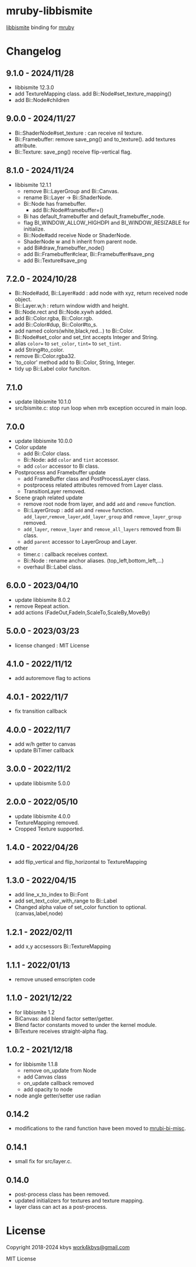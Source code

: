 # mruby-libbismite

[libbismite](https://github.com/bismite/libbismite) binding for [mruby](https://github.com/mruby/mruby)

# Changelog
## 9.1.0 - 2024/11/28
- libbismite 12.3.0
- add TextureMapping class. add Bi::Node#set_texture_mapping()
- add Bi::Node#children
## 9.0.0 - 2024/11/27
- Bi::ShaderNode#set_texture : can receive nil texture.
- Bi::Framebuffer: remove save_png() and to_texture(). add textures attribute.
- Bi::Texture: save_png() receive flip-vertical flag.
## 8.1.0 - 2024/11/24
- libbismite 12.1.1
  - remove Bi::LayerGroup and Bi::Canvas.
  - rename Bi::Layer -> Bi::ShaderNode.
  - Bi::Node has framebuffer.
    - add Bi::Node#framebuffer=()
  - Bi has default_framebuffer and default_framebuffer_node.
  - flag BI_WINDOW_ALLOW_HIGHDPI and BI_WINDOW_RESIZABLE for initialize.
  - Bi::Node#add receive Node or ShaderNode.
  - ShaderNode w and h inherit from parent node.
  - add Bi#draw_framebuffer_node()
  - add Bi::Framebuffer#clear, Bi::Framebuffer#save_png
  - add Bi::Texture#save_png
## 7.2.0 - 2024/10/28
- Bi::Node#add, Bi::Layer#add : add node with xyz, return received node object.
- Bi::Layer.w,h : return window width and height.
- Bi::Node.rect and Bi::Node.xywh added.
- add Bi::Color.rgba, Bi::Color.rgb.
- add Bi::Color#dup, Bi::Color#to_s.
- add named colors(white,black,red...) to Bi::Color.
- Bi::Node#set_color and set_tint accepts Integer and String.
- alias `color=` to `set_color`, `tint=` to `set_tint`.
- add String#to_color.
- remove Bi::Color.rgba32.
- 'to_color' method add to Bi::Color, String, Integer.
- tidy up Bi::Label color funciton.
## 7.1.0
- update libbismite 10.1.0
- src/bismite.c: stop run loop when mrb exception occured in main loop.
## 7.0.0
- update libbismite 10.0.0
- Color update
  - add Bi::Color class.
  - Bi::Node: add `color` and `tint` accessor.
  - add `color` accessor to Bi class.
- Postprocess and Framebuffer update
  - add FrameBuffer class and PostProcessLayer class.
  - postprocess related attributes removed from Layer class.
  - TransitionLayer removed.
- Scene graph related update
  - remove root node from layer, and add `add` and `remove` function.
  - Bi::LayerGroup : add `add` and `remove` function. `add_layer`,`remove_layer`,`add_layer_group` and `remove_layer_group` removed.
  - `add_layer`, `remove_layer` and `remove_all_layers` removed from Bi class.
  - add `parent` accessor to LayerGroup and Layer.
- other
  - timer.c : callback receives context.
  - Bi::Node : rename anchor aliases. (top_left,bottom_left,...)
  - overhaul Bi::Label class.
## 6.0.0 - 2023/04/10
- update libbismite 8.0.2
- remove Repeat action.
- add actions (FadeOut,FadeIn,ScaleTo,ScaleBy,MoveBy)
## 5.0.0 - 2023/03/23
- license changed : MIT License
## 4.1.0 - 2022/11/12
- add autoremove flag to actions
## 4.0.1 - 2022/11/7
- fix transition callback
## 4.0.0 - 2022/11/7
- add w/h getter to canvas
- update BiTimer callback
## 3.0.0 - 2022/11/2
- update libbismite 5.0.0
## 2.0.0 - 2022/05/10
- update libbismite 4.0.0
- TextureMapping removed.
- Cropped Texture supported.
## 1.4.0 - 2022/04/26
- add flip_vertical and flip_horizontal to TextureMapping
## 1.3.0 - 2022/04/15
- add line_x_to_index to Bi::Font
- add set_text_color_with_range to Bi::Label
- Changed alpha value of set_color function to optional. (canvas,label,node)
## 1.2.1 - 2022/02/11
- add x,y accsessors Bi::TextureMapping
## 1.1.1 - 2022/01/13
- remove unused emscripten code
## 1.1.0 - 2021/12/22
- for libbismite 1.2
- BiCanvas: add blend factor setter/getter.
- Blend factor constants moved to under the kernel module.
- BiTexture receives straight-alpha flag.
## 1.0.2 - 2021/12/18
- for libbismite 1.1.8
  - remove on_update from Node
  - add Canvas class
  - on_update callback removed
  - add opacity to node
- node angle getter/setter use radian
## 0.14.2
- modifications to the rand function have been moved to [mrubi-bi-misc](https://github.com/bismite/mruby-bi-misc).
## 0.14.1
- small fix for src/layer.c.
## 0.14.0
- post-process class has been removed.
- updated initializers for textures and texture mapping.
- layer class can act as a post-process.

# License
Copyright 2018-2024 kbys <work4kbys@gmail.com>

MIT License
